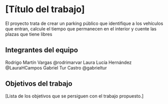 # [Título del trabajo]

El proyecto trata de crear un parking público que identifique a los vehículos que entran, calcule el tiempo que permanecen en el interior y cuente las plazas que tiene libres

## Integrantes del equipo
Rodrigo Martín Vargas @rodrimarvar
Laura Lucía Hernández @LauraHCampos
Gabriel Tur Castro @gabrieltur

## Objetivos del trabajo

[Lista de los objetivos que se persiguen con el trabajo propuesto.]
